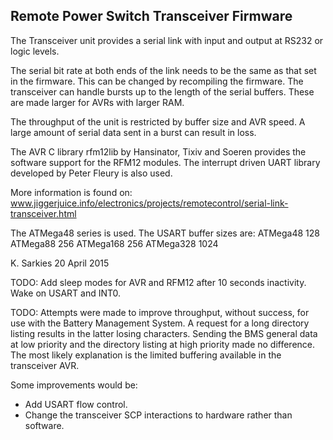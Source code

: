 Remote Power Switch Transceiver Firmware
----------------------------------------

The Transceiver unit provides a serial link with input and output at RS232 or
logic levels.

The serial bit rate at both ends of the link needs to be the same as that set in
the firmware. This can be changed by recompiling the firmware. The transceiver
can handle bursts up to the length of the serial buffers. These are made larger
for AVRs with larger RAM.

The throughput of the unit is restricted by buffer size and AVR speed. A large
amount of serial data sent in a burst can result in loss.

The AVR C library rfm12lib by Hansinator, Tixiv and Soeren provides the software
support for the RFM12 modules. The interrupt driven UART library developed by
Peter Fleury is also used.

More information is found on:
www.jiggerjuice.info/electronics/projects/remotecontrol/serial-link-transceiver.html

The ATMega48 series is used. The USART buffer sizes are:
ATMega48    128
ATMega88    256
ATMega168   256
ATMega328   1024

K. Sarkies
20 April 2015

TODO: Add sleep modes for AVR and RFM12 after 10 seconds inactivity. Wake on
      USART and INT0.

TODO: Attempts were made to improve throughput, without success, for use with
the Battery Management System. A request for a long directory listing results
in the latter losing characters. Sending the BMS general data at low priority
and the directory listing at high priority made no difference. The most
likely explanation is the limited buffering available in the transceiver AVR.

Some improvements would be:
- Add USART flow control.
- Change the transceiver SCP interactions to hardware rather than software.

